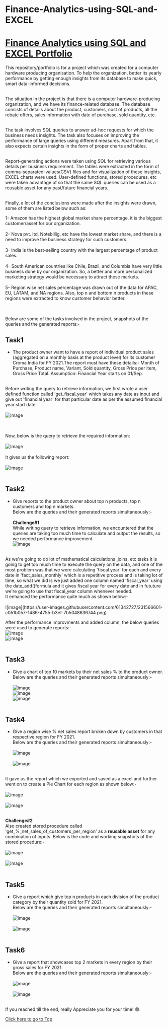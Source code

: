 # Finance-Analytics-using-SQL-and-EXCEL

# [Finance Analytics using SQL and EXCEL Portfolio](https://github.com/Vibhor2256/Finance-Analytics-using-SQL-and-EXCEL)

This repository/portfolio is for a project which was created for a computer hardware producing organisation. To help the organization, better its yearly performance by getting enough insights from its database to make quick, smart data-informed decisions.
<br><br> 

The situation in the project is that there is a computer hardware-producing organization, and we have its finance-related database. The database consists of details about the product, customers, cost of products, all the rebate offers, sales information with date of purchase, sold quantity, etc. <br><br>

The task involves SQL queries to answer ad-hoc requests for which the business needs insights. The task also focuses on improving the performance of large queries using different measures. Apart from that, it also expects certain insights in the form of proper charts and tables.<br><br>

Report-generating actions were taken using SQL for retrieving various details per business requirement. The tables were extracted in the form of comma-separated-values(CSV) files and for visualization of these insights, EXCEL charts were used. User-defined functions, stored procedures, etc were taken advantage of so that the same SQL queries can be used as a reusable asset for any past/future financial years.<br><br>


Finally, a lot of the conclusions were made after the insights were drawn, some of them are listed below such as: <br>

1- Amazon has the highest global market share percentage, it is the biggest customer/asset for our organization. <br><br>
2- Nova pvt. ltd, Notebillig, etc have the lowest market share, and there is a need to improve the business strategy for such customers.<br><br>
3- India is the best-selling country with the largest percentage of product sales. <br><br>
4- South American countries like Chile, Brazil, and Columbia have very little business done by our organization. So, a better and more personalized marketing strategy would be necessary to attract these markets. <br><br>
5- Region wise net sales percentage was drawn out of the data for APAC, EU, LATAM, and NA regions. Also, top n and bottom n products in these regions were extracted to know customer behavior better. <br><br><br>

Below are some of the tasks involved in the project, snapshots of the queries and the generated reports:-<br>
## Task1
- The product owner want to have a report of individual product sales (aggregated on a monthly basis at the product level) for its customer Croma India for FY 2021.The 
report must have these details:- Month of Purchase, Product name, Variant, Sold quantity, Gross Price per item, Gross Price Total. Assumption: Financial Year starts on 01/Sep. <br><br> 

Before writing the query to retrieve information, we first wrote a user defined function called 'get_fiscal_year' which takes any date as input and give out 'financial year' for that particular date as per the assumed financial year start date. <br><br>
![image](https://user-images.githubusercontent.com/61342727/231563721-98bb409b-3809-44cb-b632-6f9515033082.png)

<br><br>
Now, below is the query to retrieve the required information:<br><br>
![image](https://user-images.githubusercontent.com/61342727/231561994-89e3f0a2-7cb5-4773-ab9a-1bb94747cdc2.png) <br> <br>
It gives us the following report: <br><br>
![image](https://user-images.githubusercontent.com/61342727/231562654-c8da7dae-1d13-4b1b-843f-8fe2d2442e3a.png) <br><br>


## Task2
- Give reports to the product owner about top n products, top n customers and top n markets.<br>
Below are the queries and their generated reports simultaneously:-<br><br>
**Challenge#1** 
<br>While writing query to retrieve information, we encountered that the queries are taking too much time to calculate and output the results, so we needed performance improvement.<br>
![image](https://user-images.githubusercontent.com/61342727/231565715-6cc11ad2-ce50-4258-8a91-7d1139977e0e.png)
<br>
As we're going to do lot of mathematical calculations ,joins, etc tasks it is going to get too much time to  execute the query on the data, and one of the most problem was that we were calculating 'fiscal year' for each and every date in 'fact_sales_monthly' which is a repetitive process and is taking lot of time, so what we did is we just added one column named 'fiscal_year' using the date_add()formula and it gives fiscal year for every date and in fututure we're going to use that fiscal_year 
column whenever needed. <br>
It enhanced the performance quite much as shown below:-<br><br>
![image](https://user-images.githubusercontent.com/61342727/231566601-c051b057-1486-4755-b3ef-7b5048636744.png)<br>

After the performance improvments and added column, the below queries were used to generate reports:-<br>
![image](https://user-images.githubusercontent.com/61342727/231567319-08538337-3aa1-4c1b-8ebd-fd60bfafca98.png)<br>
![image](https://user-images.githubusercontent.com/61342727/231567594-1b128045-34e7-4aad-8d48-0c6cf541ea2f.png)<br><br>


## Task3
- Give a chart of top 10 markets by their net sales % to the product owner.<br>
Below are the queries and their generated reports simultaneously:-<br><br>
![image](https://user-images.githubusercontent.com/61342727/231570225-dd496e81-8618-4520-b9d3-6b93cfafc512.png)<br>
![image](https://user-images.githubusercontent.com/61342727/231570584-cb8ae4f2-56ed-45ad-846c-0ad6275bfbcf.png)<br>
![image](https://user-images.githubusercontent.com/61342727/231570968-0e3903d1-a6be-484a-8374-3cfe65a7dad7.png)<br><br>


## Task4
- Give a region wise % net sales report broken down by customers in that respective region for FY 2021.<br>
Below are the queries and their generated reports simultaneously:-<br><br>
![image](https://user-images.githubusercontent.com/61342727/231571920-60f5ed39-bd4f-4089-96a2-c9c60d30e531.png)<br><br>
![image](https://user-images.githubusercontent.com/61342727/231573026-99e50f4c-f275-4c34-9909-54edc3037fb2.png)<br><br>

It gave us the report which we exported and saved as a excel and further went on to create a Pie Chart for each region as shown below:- <br><br>
![image](https://user-images.githubusercontent.com/61342727/231575999-fdc65908-5add-44a3-9d12-2d1c13f1b6cb.png)<br><br>
![image](https://user-images.githubusercontent.com/61342727/231576071-2543b52a-11fa-4362-9565-bb93095cfdeb.png)<br><br>

**Challenge#2** <br>
Also created stored procedure called 'get_%_net_sales_of_customers_per_region' as a **reusable asset** for any combination of inputs. Below is the code and working snapshots of the stored procedure:-<br><br>
![image](https://user-images.githubusercontent.com/61342727/231572651-66871955-8058-451d-84a4-a09f651923e5.png)<br><br>
![image](https://user-images.githubusercontent.com/61342727/231574976-24cb323f-42ce-4446-bd3a-2cfbd7eaa353.png)<br><br>



## Task5
- Give a report which give top n products in each division of the product category by their quantity sold for FY 2021.<br>
Below are the queries and their generated reports simultaneously:-<br><br>
![image](https://user-images.githubusercontent.com/61342727/231573922-011df305-7cfc-487a-9637-4308ba3ddc22.png)<br><br>
![image](https://user-images.githubusercontent.com/61342727/231574121-10ccb241-42b8-4713-b336-8d5b74c9ebd6.png)<br><br>


## Task6
- Give a report that showcases top 2 markets in every region by their gross sales for FY 2021 <br>
Below are the queries and their generated reports simultaneously:-<br><br>
![image](https://user-images.githubusercontent.com/61342727/231574693-4b47b5fb-f9b1-4f54-b308-935c875af8ec.png)<br><br>
![image](https://user-images.githubusercontent.com/61342727/231574797-5873210b-24c8-4b2e-8731-6131b1953d3a.png)<br><br>

If you reached till the end, really Appreciate you for your time! 😄:


[Click here to go to Top](https://vibhor2256.github.io/Finance-Analytics-using-SQL-and-EXCEL/)



















